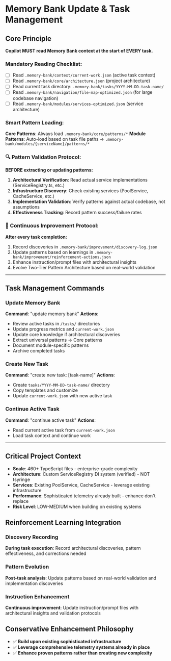 # Memory Bank Update & Task Management

## Core Principle

**Copilot MUST read Memory Bank context at the start of EVERY task.**

### Mandatory Reading Checklist:

- [ ] Read `.memory-bank/context/current-work.json` (active task context)
- [ ] Read `.memory-bank/core/architecture.json` (project architecture)
- [ ] Read current task directory: `.memory-bank/tasks/YYYY-MM-DD-task-name/`
- [ ] Read `.memory-bank/navigation/file-map-optimized.json` (for large codebase navigation)
- [ ] Read `.memory-bank/modules/services-optimized.json` (service architecture)

### Smart Pattern Loading:

**Core Patterns**: Always load `.memory-bank/core/patterns/*`
**Module Patterns**: Auto-load based on task file paths → `.memory-bank/modules/{serviceName}/patterns/*`

### 🔍 Pattern Validation Protocol:

**BEFORE extracting or updating patterns:**

1. **Architectural Verification**: Read actual service implementations (ServiceRegistry.ts, etc.)
2. **Infrastructure Discovery**: Check existing services (PoolService, CacheService, etc.)
3. **Implementation Validation**: Verify patterns against actual codebase, not assumptions
4. **Effectiveness Tracking**: Record pattern success/failure rates

### 🔄 Continuous Improvement Protocol:

**After every task completion:**

1. Record discoveries in `.memory-bank/improvement/discovery-log.json`
2. Update patterns based on learnings in `.memory-bank/improvement/reinforcement-actions.json`
3. Enhance instruction/prompt files with architectural insights
4. Evolve Two-Tier Pattern Architecture based on real-world validation

---

## Task Management Commands

### Update Memory Bank

**Command**: "update memory bank"
**Actions**:

- Review active tasks in `/tasks/` directories
- Update progress metrics and `current-work.json`
- Update core knowledge if architectural discoveries
- Extract universal patterns → Core patterns
- Document module-specific patterns
- Archive completed tasks

### Create New Task

**Command**: "create new task: [task-name]"
**Actions**:

- Create `tasks/YYYY-MM-DD-task-name/` directory
- Copy templates and customize
- Update `current-work.json` with new active task

### Continue Active Task

**Command**: "continue active task"
**Actions**:

- Read current active task from `current-work.json`
- Load task context and continue work

---

## Critical Project Context

- **Scale**: 460+ TypeScript files - enterprise-grade complexity
- **Architecture**: Custom ServiceRegistry DI system (verified) - NOT tsyringe
- **Services**: Existing PoolService, CacheService - leverage existing infrastructure
- **Performance**: Sophisticated telemetry already built - enhance don't replace
- **Risk Level**: LOW-MEDIUM when building on existing systems

## Reinforcement Learning Integration

### Discovery Recording

**During task execution**: Record architectural discoveries, pattern effectiveness, and corrections needed

### Pattern Evolution

**Post-task analysis**: Update patterns based on real-world validation and implementation discoveries

### Instruction Enhancement

**Continuous improvement**: Update instruction/prompt files with architectural insights and validation protocols

## Conservative Enhancement Philosophy

- ✅ **Build upon existing sophisticated infrastructure**
- ✅ **Leverage comprehensive telemetry systems already in place**
- ✅ **Enhance proven patterns rather than creating new complexity**
